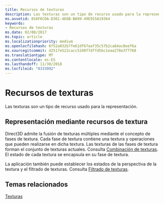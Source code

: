 ```yaml
---
title: Recursos de texturas
description: Las texturas son un tipo de recurso usado para la representación.
ms.assetid: 016F6CDA-D361-4E6B-BA99-49E915A19364
keywords:
- Recursos de texturas
ms.date: 02/08/2017
ms.topic: article
ms.localizationpriority: medium
ms.openlocfilehash: 6f52a032b7fe61df67aaf35c57b2ca64ac8eef6a
ms.sourcegitcommit: d2517e522cacc5240f7dffd5bc1eaa278e3f7768
ms.translationtype: MT
ms.contentlocale: es-ES
ms.lasthandoff: 11/30/2018
ms.locfileid: "8333992"
---
```

# <a name="texture-resources"></a>Recursos de texturas


Las texturas son un tipo de recurso usado para la representación.

## <a name="span-idrenderingwithtextureresourcesspanspan-idrenderingwithtextureresourcesspanspan-idrenderingwithtextureresourcesspanrendering-with-texture-resources"></a><span id="Rendering_with_Texture_Resources"></span><span id="rendering_with_texture_resources"></span><span id="RENDERING_WITH_TEXTURE_RESOURCES"></span>Representación mediante recursos de textura


Direct3D admite la fusión de texturas múltiples mediante el concepto de fases de textura. Cada fase de textura contiene una textura y operaciones que pueden realizarse en dicha textura. Las texturas de las fases de textura forman el conjunto de texturas actuales. Consulta [Combinación de texturas](texture-blending.md). El estado de cada textura se encapsula en su fase de textura.

La aplicación también puede establecer los estados de la perspectiva de la textura y el filtrado de texturas. Consulta [Filtrado de texturas](texture-filtering.md).

## <a name="span-idrelated-topicsspanrelated-topics"></a><span id="related-topics"></span>Temas relacionados


[Texturas](textures.md)

 

 




